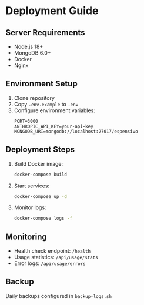 # Deployment Guide

## Server Requirements
- Node.js 18+
- MongoDB 6.0+
- Docker
- Nginx

## Environment Setup
1. Clone repository
2. Copy `.env.example` to `.env`
3. Configure environment variables:
   ```env
   PORT=3000
   ANTHROPIC_API_KEY=your-api-key
   MONGODB_URI=mongodb://localhost:27017/espensivo
   ```

## Deployment Steps
1. Build Docker image:
   ```bash
   docker-compose build
   ```

2. Start services:
   ```bash
   docker-compose up -d
   ```

3. Monitor logs:
   ```bash
   docker-compose logs -f
   ```

## Monitoring
- Health check endpoint: `/health`
- Usage statistics: `/api/usage/stats`
- Error logs: `/api/usage/errors`

## Backup
Daily backups configured in `backup-logs.sh` 